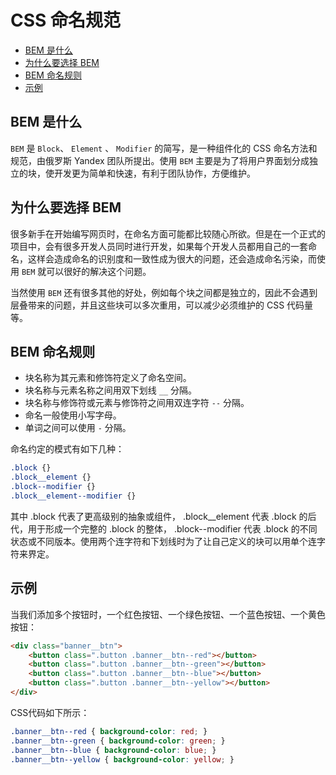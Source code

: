 # CSS 命名规范

* [BEM 是什么](#bem-是什么)
* [为什么要选择 BEM](#为什么要选择-bem)
* [BEM 命名规则](#bem-命名规则)
* [示例](#示例)

## BEM 是什么

`BEM` 是 `Block`、 `Element` 、 `Modifier` 的简写，是一种组件化的 CSS 命名方法和规范，由俄罗斯 Yandex 团队所提出。使用 `BEM` 主要是为了将用户界面划分成独立的块，使开发更为简单和快速，有利于团队协作，方便维护。

## 为什么要选择 BEM

很多新手在开始编写网页时，在命名方面可能都比较随心所欲。但是在一个正式的项目中，会有很多开发人员同时进行开发，如果每个开发人员都用自己的一套命名，这样会造成命名的识别度和一致性成为很大的问题，还会造成命名污染，而使用 `BEM` 就可以很好的解决这个问题。

当然使用 `BEM` 还有很多其他的好处，例如每个块之间都是独立的，因此不会遇到层叠带来的问题，并且这些块可以多次重用，可以减少必须维护的 CSS 代码量等。

## BEM 命名规则

* 块名称为其元素和修饰符定义了命名空间。
* 块名称与元素名称之间用双下划线 `__` 分隔。
* 块名称与修饰符或元素与修饰符之间用双连字符 `--` 分隔。
* 命名一般使用小写字母。
* 单词之间可以使用 `-` 分隔。

命名约定的模式有如下几种：

```css
.block {}
.block__element {}
.block--modifier {}
.block__element--modifier {}
```

其中 .block 代表了更高级别的抽象或组件， .block__element 代表 .block 的后代，用于形成一个完整的 .block 的整体， .block--modifier 代表 .block 的不同状态或不同版本。使用两个连字符和下划线时为了让自己定义的块可以用单个连字符来界定。

## 示例

当我们添加多个按钮时，一个红色按钮、一个绿色按钮、一个蓝色按钮、一个黄色按钮：

```html
<div class="banner__btn">
    <button class=".button .banner__btn--red"></button>
    <button class=".button .banner__btn--green"></button>
    <button class=".button .banner__btn--blue"></button>
    <button class=".button .banner__btn--yellow"></button>
</div>
```

CSS代码如下所示：

```css
.banner__btn--red { background-color: red; }
.banner__btn--green { background-color: green; }
.banner__btn--blue { background-color: blue; }
.banner__btn--yellow { background-color: yellow; }
```

